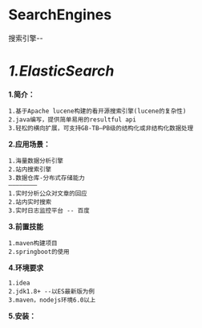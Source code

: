 # SearchEngines

搜索引擎--

# _1.ElasticSearch_

**1.简介：**
    
    1.基于Apache lucene构建的看开源搜索引擎(lucene的复杂性)
    2.java编写，提供简单易用的resultful api
    3.轻松的横向扩展，可支持GB-TB—PB级的结构化或非结构化数据处理
    
**2.应用场景：**
    
    1.海量数据分析引擎
    2.站内搜索引擎
    3.数据仓库-分布式存储能力
    ————————
    1.实时分析公众对文章的回应
    2.站内实时搜索     
    3.实时日志监控平台 -- 百度
    
**3.前置技能**

    1.maven构建项目
    2.springboot的使用
    
**4.环境要求**

    1.idea
    2.jdk1.8+ --以ES最新版为例
    3.maven，nodejs环境6.0以上
    
**5.安装：**
    